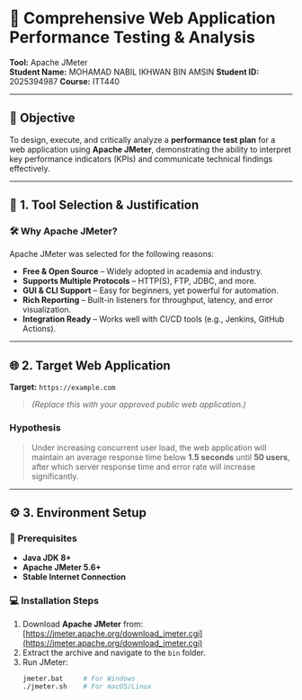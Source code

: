 # 🧪 Comprehensive Web Application Performance Testing & Analysis  
**Tool:** Apache JMeter  
**Student Name:** MOHAMAD NABIL IKHWAN BIN AMSIN
**Student ID:** 2025394987
**Course:** ITT440  

---

## 🎯 Objective  
To design, execute, and critically analyze a **performance test plan** for a web application using **Apache JMeter**, demonstrating the ability to interpret key performance indicators (KPIs) and communicate technical findings effectively.

---

## 🧰 1. Tool Selection & Justification  
### 🛠 Why Apache JMeter?
Apache JMeter was selected for the following reasons:
- **Free & Open Source** – Widely adopted in academia and industry.  
- **Supports Multiple Protocols** – HTTP(S), FTP, JDBC, and more.  
- **GUI & CLI Support** – Easy for beginners, yet powerful for automation.  
- **Rich Reporting** – Built-in listeners for throughput, latency, and error visualization.  
- **Integration Ready** – Works well with CI/CD tools (e.g., Jenkins, GitHub Actions).

---

## 🌐 2. Target Web Application  
**Target:** `https://example.com`  
> *(Replace this with your approved public web application.)*  

### Hypothesis  
> Under increasing concurrent user load, the web application will maintain an average response time below **1.5 seconds** until **50 users**, after which server response time and error rate will increase significantly.

---

## ⚙️ 3. Environment Setup  

### 🧩 Prerequisites
- **Java JDK 8+**  
- **Apache JMeter 5.6+**  
- **Stable Internet Connection**

### 💻 Installation Steps
1. Download **Apache JMeter** from: [https://jmeter.apache.org/download_jmeter.cgi](https://jmeter.apache.org/download_jmeter.cgi)  
2. Extract the archive and navigate to the `bin` folder.  
3. Run JMeter:  
   ```bash
   jmeter.bat     # For Windows
   ./jmeter.sh    # For macOS/Linux

